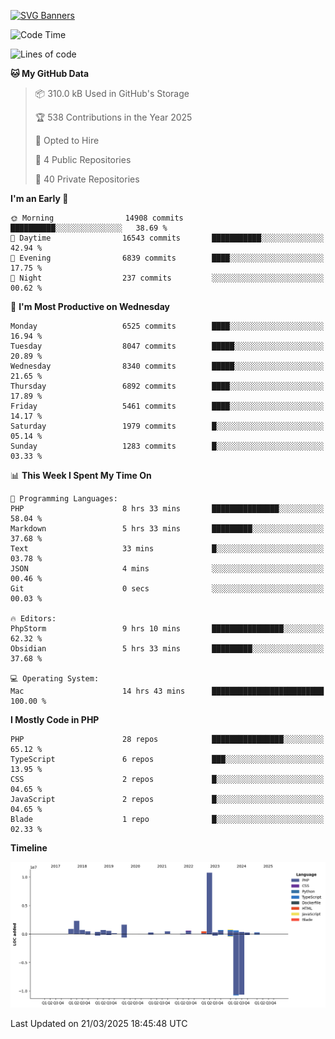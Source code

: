 [![SVG Banners](https://svg-banners.vercel.app/api?type=glitch&text1=Gere_Lajos%F0%9F%92%BB&width=800&height=400)](https://github.com/Akshay090/svg-banners)

<!--START_SECTION:waka-->
![Code Time](http://img.shields.io/badge/Code%20Time-2%2C294%20hrs%2028%20mins-blue)

![Lines of code](https://img.shields.io/badge/From%20Hello%20World%20I%27ve%20Written-23.3%20million%20lines%20of%20code-blue)

**🐱 My GitHub Data** 

> 📦 310.0 kB Used in GitHub's Storage 
 > 
> 🏆 538 Contributions in the Year 2025
 > 
> 💼 Opted to Hire
 > 
> 📜 4 Public Repositories 
 > 
> 🔑 40 Private Repositories 
 > 
**I'm an Early 🐤** 

```text
🌞 Morning                14908 commits       ██████████░░░░░░░░░░░░░░░   38.69 % 
🌆 Daytime                16543 commits       ███████████░░░░░░░░░░░░░░   42.94 % 
🌃 Evening                6839 commits        ████░░░░░░░░░░░░░░░░░░░░░   17.75 % 
🌙 Night                  237 commits         ░░░░░░░░░░░░░░░░░░░░░░░░░   00.62 % 
```
📅 **I'm Most Productive on Wednesday** 

```text
Monday                   6525 commits        ████░░░░░░░░░░░░░░░░░░░░░   16.94 % 
Tuesday                  8047 commits        █████░░░░░░░░░░░░░░░░░░░░   20.89 % 
Wednesday                8340 commits        █████░░░░░░░░░░░░░░░░░░░░   21.65 % 
Thursday                 6892 commits        ████░░░░░░░░░░░░░░░░░░░░░   17.89 % 
Friday                   5461 commits        ████░░░░░░░░░░░░░░░░░░░░░   14.17 % 
Saturday                 1979 commits        █░░░░░░░░░░░░░░░░░░░░░░░░   05.14 % 
Sunday                   1283 commits        █░░░░░░░░░░░░░░░░░░░░░░░░   03.33 % 
```


📊 **This Week I Spent My Time On** 

```text
💬 Programming Languages: 
PHP                      8 hrs 33 mins       ███████████████░░░░░░░░░░   58.04 % 
Markdown                 5 hrs 33 mins       █████████░░░░░░░░░░░░░░░░   37.68 % 
Text                     33 mins             █░░░░░░░░░░░░░░░░░░░░░░░░   03.78 % 
JSON                     4 mins              ░░░░░░░░░░░░░░░░░░░░░░░░░   00.46 % 
Git                      0 secs              ░░░░░░░░░░░░░░░░░░░░░░░░░   00.03 % 

🔥 Editors: 
PhpStorm                 9 hrs 10 mins       ████████████████░░░░░░░░░   62.32 % 
Obsidian                 5 hrs 33 mins       █████████░░░░░░░░░░░░░░░░   37.68 % 

💻 Operating System: 
Mac                      14 hrs 43 mins      █████████████████████████   100.00 % 
```

**I Mostly Code in PHP** 

```text
PHP                      28 repos            ████████████████░░░░░░░░░   65.12 % 
TypeScript               6 repos             ███░░░░░░░░░░░░░░░░░░░░░░   13.95 % 
CSS                      2 repos             █░░░░░░░░░░░░░░░░░░░░░░░░   04.65 % 
JavaScript               2 repos             █░░░░░░░░░░░░░░░░░░░░░░░░   04.65 % 
Blade                    1 repo              █░░░░░░░░░░░░░░░░░░░░░░░░   02.33 % 
```



**Timeline**

![Lines of Code chart](https://raw.githubusercontent.com/gere-lajos/gere-lajos/main/assets/bar_graph.png)


 Last Updated on 21/03/2025 18:45:48 UTC
<!--END_SECTION:waka-->
